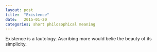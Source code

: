 ```yaml
---
layout: post
title:  "Existence"
date:   2015-01-20
categories: short philosophical meaning
---
```


Existence is a tautology. Ascribing more would belie the beauty of its simplicity.